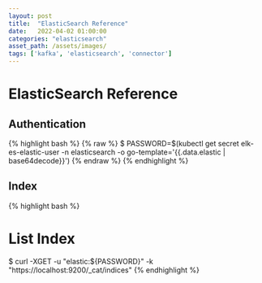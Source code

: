 ```yaml
---
layout: post 
title:  "ElasticSearch Reference"
date:   2022-04-02 01:00:00 
categories: "elasticsearch"
asset_path: /assets/images/ 
tags: ['kafka', 'elasticsearch', 'connector']
---
```




# ElasticSearch Reference

## Authentication

{% highlight bash %}
{% raw %}
$ PASSWORD=$(kubectl get secret elk-es-elastic-user -n elasticsearch -o go-template='{{.data.elastic | base64decode}}')
{% endraw %}
{% endhighlight %}

## Index

{% highlight bash %}
# List Index
$ curl -XGET -u "elastic:${PASSWORD}" -k "https://localhost:9200/_cat/indices"
{% endhighlight %}

